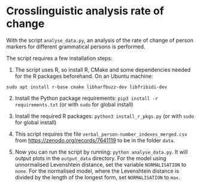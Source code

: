 # Crosslinguistic analysis rate of change
With the script ``analyse_data.py``, an analysis of the rate of change of person markers for different grammatical persons is performed.

The script requires a few installation steps:
1. The script uses R, so install R, CMake and some dependencies needed for the R packages beforehand. On an Ubuntu machine:
```
sudo apt install r-base cmake libharfbuzz-dev libfribidi-dev
```

2. Install the Python package requirements:
```pip3 install -r requirements.txt``` (or with ``sudo`` for global install)

3. Install the required R packages:
```python3 install_r_pkgs.py``` (or with ``sudo`` for global install)

4. This script requires the file ``verbal_person-number_indexes_merged.csv`` from https://zenodo.org/records/7641119 to be in the folder ``data``.

5. Now you can run the script by running: ```python analyse_data.py```. It will output plots in the ``output_data`` directory. For the model using unnormalised Levenshtein distance, set the variable ``NORMALISATION`` to ``none``. For the normalised model, where the Levenshtein distance is divided by the length of the longest form, set ``NORMALISATION`` to ``max``.